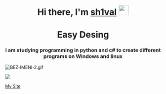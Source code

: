 <h1 align="center">Hi there, I'm <a href="https://coffiko.github.io/" target="_blank">sh1val</a> 
<img src="https://github.com/blackcater/blackcater/raw/main/images/Hi.gif" height="32"/></h1>
<h1 align="center">Easy Desing
<h3 align="center">I am studying programming in python and c# to create different programs on Windows and linux</h3>



<img src="https://im.wampi.ru/2023/04/22/BEZ-IMENI-2.gif" alt="BEZ-IMENI-2.gif" border="0">


![](https://komarev.com/ghpvc/?username=sh1valinc&style=for-the-badge&color=ff69b4)
<!-- Place this tag where you want the button to render. -->
<a class="github-button" href="sh1valinc.github.io" data-size="large" data-show-count="true" aria-label="My Site">My Site</a>
